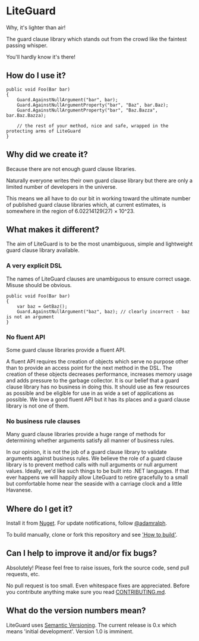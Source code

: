 # LiteGuard

Why, it's lighter than air!

The guard clause library which stands out from the crowd like the faintest passing whisper.

You'll hardly know it's there!

## How do I use it?

    public void Foo(Bar bar)
    {
		Guard.AgainstNullArgument("bar", bar);
	    Guard.AgainstNullArgumentProperty("bar", "Baz", bar.Baz);
        Guard.AgainstNullArgumentProperty("bar", "Baz.Bazza", bar.Baz.Bazza);

        // the rest of your method, nice and safe, wrapped in the protecting arms of LiteGuard
    }

## Why did we create it?

Because there are not enough guard clause libraries.

Naturally everyone writes their own guard clause library but there are only a limited number of developers in the universe.

This means we all have to do our bit in working toward the ultimate number of published guard clause libraries which, at current estimates, is somewhere in the region of 6.02214129(27) × 10^23.

## What makes it different?

The aim of LiteGuard is to be the most unambiguous, simple and lightweight guard clause library available.

### A very explicit DSL

The names of LiteGuard clauses are unambiguous to ensure correct usage. Misuse should be obvious.

    public void Foo(Bar bar)
    {
	    var baz = GetBaz();
    	Guard.AgainstNullArgument("baz", baz); // clearly incorrect - baz is not an argument
    }

### No fluent API

Some guard clause libraries provide a fluent API.

A fluent API requires the creation of objects which serve no purpose other than to provide an access point for the next method in the DSL. The creation of these objects decreases performance, increases memory usage and adds pressure to the garbage collector. It is our belief that a guard clause library has no business in doing this. It should use as few resources as possible and be eligible for use in as wide a set of applications as possible. We love a good fluent API but it has its places and a guard clause library is not one of them.

### No business rule clauses

Many guard clause libraries provide a huge range of methods for determining whether arguments satisfy all manner of business rules.

In our opinion, it is not the job of a guard clause library to validate arguments against business rules. We believe the role of a guard clause library is to prevent method calls with null arguments or null argument values. Ideally, we'd like such things to be built into .NET languages. If that ever happens we will happily allow LiteGuard to retire gracefully to a small but comfortable home near the seaside with a carriage clock and a little Havanese.

## Where do I get it?

Install it from [Nuget](https://nuget.org/packages/LiteGuard/). For update notifications, follow [@adamralph](https://twitter.com/#!/adamralph).

To build manually, clone or fork this repository and see ['How to build'](https://github.com/liteguard/liteguard/blob/master/src/how_to_build.txt).

## Can I help to improve it and/or fix bugs? ##

Absolutely! Please feel free to raise issues, fork the source code, send pull requests, etc.

No pull request is too small. Even whitespace fixes are appreciated. Before you contribute anything make sure you read [CONTRIBUTING.md](https://github.com/liteguard/liteguard/blob/master/CONTRIBUTING.md).

## What do the version numbers mean? ##

LiteGuard uses [Semantic Versioning](http://semver.org/). The current release is 0.x which means 'initial development'. Version 1.0 is imminent.